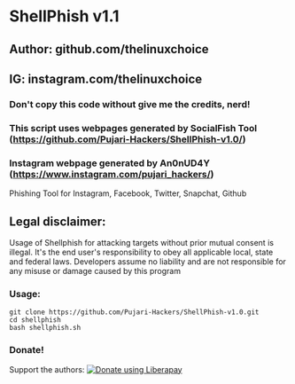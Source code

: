 # ShellPhish v1.1
## Author: github.com/thelinuxchoice
## IG: instagram.com/thelinuxchoice
### Don't copy this code without give me the credits, nerd! 
### This script uses webpages generated by SocialFish Tool (https://github.com/Pujari-Hackers/ShellPhish-v1.0/)
### Instagram webpage generated by An0nUD4Y (https://www.instagram.com/pujari_hackers/)

Phishing Tool for Instagram, Facebook, Twitter, Snapchat, Github

## Legal disclaimer:
Usage of Shellphish for attacking targets without prior mutual consent is illegal. It's the end user's responsibility to obey all applicable local, state and federal laws. Developers assume no liability and are not responsible for any misuse or damage caused by this program 




### Usage:
```
git clone https://github.com/Pujari-Hackers/ShellPhish-v1.0.git
cd shellphish
bash shellphish.sh
```

### Donate!
Support the authors:
<noscript><a href="https://rzp.io/i/sUaSyNv"><img alt="Donate using Liberapay" src="https://liberapay.com/assets/widgets/donate.svg"></a></noscript>


